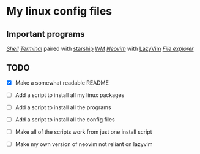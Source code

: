 # My linux config files

## Important programs

[*Shell*](https://github.com/nushell/nushell)
[*Terminal*](https://github.com/kovidgoyal/kitty) paired with [starship](https://github.com/starship/starship)
[*WM*](https://github.com/hyprwm/Hyprland)
[*Neovim*](https://github.com/neovim/neovim) with [LazyVim](https://github.com/LazyVim/LazyVim)
[*File explorer*](https://github.com/sxyazi/yazi)

## TODO

- [x] Make a somewhat readable README
- [ ] Add a script to install all my linux packages
- [ ] Add a script to install all the programs
- [ ] Add a script to install all the config files
- [ ] Make all of the scripts work from just one install script
- [ ] Make my own version of neovim not reliant on lazyvim  

